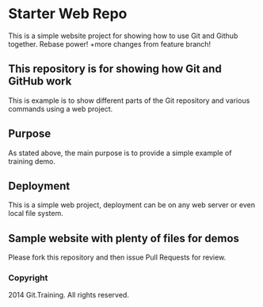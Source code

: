 # Starter Web Repo

This is a simple website project for showing how to use Git and Github together. Rebase power! +more changes from feature branch!

## This repository is for showing how Git and GitHub work


This is example is to show different parts of the Git repository and various commands using a web project.

## Purpose

As stated above, the main purpose is to provide a simple example of training demo.

## Deployment

This is a simple web project, deployment can be on any web server or even local file system.

## Sample website with plenty of files for demos

Please fork this repository and then issue Pull Requests for review.

### Copyright

2014 Git.Training. All rights reserved.

